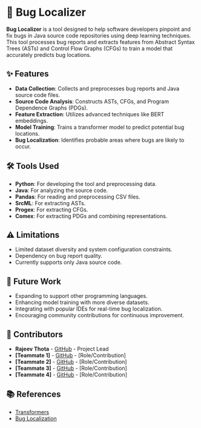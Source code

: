 # 🐞 Bug Localizer

**Bug Localizer** is a tool designed to help software developers pinpoint and fix bugs in Java source code repositories using deep learning techniques. This tool processes bug reports and extracts features from Abstract Syntax Trees (ASTs) and Control Flow Graphs (CFGs) to train a model that accurately predicts bug locations.

## ✨ Features

- **Data Collection**: Collects and preprocesses bug reports and Java source code files.
- **Source Code Analysis**: Constructs ASTs, CFGs, and Program Dependence Graphs (PDGs).
- **Feature Extraction**: Utilizes advanced techniques like BERT embeddings.
- **Model Training**: Trains a transformer model to predict potential bug locations.
- **Bug Localization**: Identifies probable areas where bugs are likely to occur.

## 🛠️ Tools Used

- **Python**: For developing the tool and preprocessing data.
- **Java**: For analyzing the source code.
- **Pandas**: For reading and preprocessing CSV files.
- **SrcML**: For extracting ASTs.
- **Progex**: For extracting CFGs.
- **Comex**: For extracting PDGs and combining representations.

## ⚠️ Limitations

- Limited dataset diversity and system configuration constraints.
- Dependency on bug report quality.
- Currently supports only Java source code.

## 🚀 Future Work

- Expanding to support other programming languages.
- Enhancing model training with more diverse datasets.
- Integrating with popular IDEs for real-time bug localization.
- Encouraging community contributions for continuous improvement.

## 👥 Contributors

- **Rajeev Thota** - [GitHub](https://github.com/rajeevthota) - Project Lead
- **[Teammate 1]** - [GitHub](#) - [Role/Contribution]
- **[Teammate 2]** - [GitHub](#) - [Role/Contribution]
- **[Teammate 3]** - [GitHub](#) - [Role/Contribution]
- **[Teammate 4]** - [GitHub](#) - [Role/Contribution]

## 📚 References

- [Transformers](https://arxiv.org/abs/1706.03762)
- [Bug Localization](https://ieeexplore.ieee.org/document/4318097)
